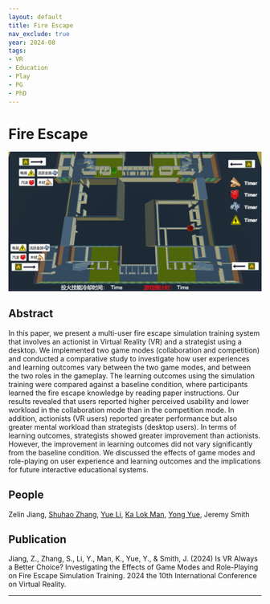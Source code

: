 ```yaml
---
layout: default
title: Fire Escape
nav_exclude: true
year: 2024-08
tags:
- VR
- Education
- Play
- PG
- PhD
---
```


# Fire Escape
![Fire Escape](project_pictures/FireEscape.png)

## Abstract
In this paper, we present a multi-user fire escape simulation training system that involves an actionist in Virtual Reality (VR) and a strategist using a desktop. We implemented two game modes (collaboration and competition) and conducted a comparative study to investigate how user experiences and learning outcomes vary between the two game modes, and between the two roles in the gameplay. The learning outcomes using the simulation training were compared against a baseline condition, where participants learned the fire escape knowledge by reading paper instructions. Our results revealed that users reported higher perceived usability and lower workload in the collaboration mode than in the competition mode. In addition, actionists (VR users) reported greater performance but also greater mental workload than strategists (desktop users). In terms of learning outcomes, strategists showed greater improvement than actionists. However, the improvement in learning outcomes did not vary significantly from the baseline condition. We discussed the effects of game modes and role-playing on user experience and learning outcomes and the implications for future interactive educational systems.

## People
Zelin Jiang, [Shuhao Zhang], [Yue Li], [Ka Lok Man], [Yong Yue], Jeremy Smith

## Publication
Jiang, Z., Zhang, S., Li, Y., Man, K., Yue, Y., & Smith, J. (2024) Is VR Always a Better Choice? Investigating the Effects of Game Modes and Role-Playing on Fire Escape Simulation Training. 2024 the 10th International Conference on Virtual Reality.

---
[Shuhao Zhang]: ../team/phd_students/Shuhao%20Zhang
[Yue Li]: https://imyueli.github.io/
[Ka Lok Man]: https://scholar.xjtlu.edu.cn/en/persons/KaMan
[Yong Yue]: https://scholar.xjtlu.edu.cn/en/persons/YongYue
